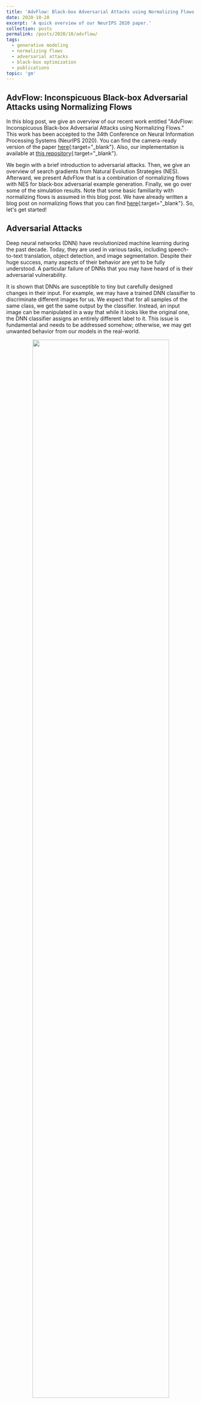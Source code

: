 ```yaml
---
title: 'AdvFlow: Black-box Adversarial Attacks using Normalizing Flows'
date: 2020-10-28
excerpt: 'A quick overview of our NeurIPS 2020 paper.'
collection: posts
permalink: /posts/2020/10/advflow/
tags:
  - generative modeling
  - normalizing flows
  - adversarial attacks
  - black-box optimization 
  - publications
topic: 'gm'
---
```


## AdvFlow: Inconspicuous Black-box Adversarial Attacks using Normalizing Flows

In this blog post, we give an overview of our recent work entitled "AdvFlow: Inconspicuous Black-box Adversarial Attacks using Normalizing Flows." This work has been accepted to the 34th Conference on Neural Information Processing Systems (NeurIPS 2020). You can find the camera-ready version of the paper [here](https://arxiv.org/abs/2007.07435){:target="_blank"}. Also, our implementation is available at [this repository](https://github.com/hmdolatabadi/AdvFlow){:target="_blank"}.

We begin with a brief introduction to adversarial attacks. Then, we give an overview of search gradients from Natural Evolution Strategies (NES). Afterward, we present AdvFlow that is a combination of normalizing flows with NES for black-box adversarial example generation. Finally, we go over some of the simulation results. Note that some basic familiarity with normalizing flows is assumed in this blog post. We have already written a blog post on normalizing flows that you can find [here](https://hmdolatabadi.github.io/posts/2020/10/lrs/){:target="_blank"}. So, let's get started!

## Adversarial Attacks

Deep neural networks (DNN) have revolutionized machine learning during the past decade. Today, they are used in various tasks, including speech-to-text translation, object detection, and image segmentation. Despite their huge success, many aspects of their behavior are yet to be fully understood. A particular failure of DNNs that you may have heard of is their adversarial vulnerability.

It is shown that DNNs are susceptible to tiny but carefully designed changes in their input. For example, we may have a trained DNN classifier to discriminate different images for us. We expect that for all samples of the same class, we get the same output by the classifier. Instead, an input image can be manipulated in a way that while it looks like the original one, the DNN classifier assigns an entirely different label to it. This issue is fundamental and needs to be addressed somehow; otherwise, we may get unwanted behavior from our models in the real-world.

<p align="center">
<img src="/images/advflow/adv_mechanism.png" width="85%">
</p>

There are numerous ways one can construct such inputs, known as adversarial examples. Here, we assume that image classifiers are the ones that we are going to attack. So, let's consider a DNN classifier $${\mathcal{C}(\cdot): \mathcal{X}^{d} \rightarrow \mathcal{P}^{k}}$$, where $$\mathcal{X}^{d}$$ is the set of input images, and $$\mathcal{P}^{k}$$ are $$k$$-dimensional probability vectors. When the true class label of an image $$\mathbf{x}$$ is $$y$$, we expect that the $$y$$-th element of the DNN output $$\mathbf{p}=\mathcal{C}(\mathbf{x})$$ would be the maximum one. This way, we can say that the classifier has assigned the correct label to the input image.

As a first step, we need a criterion to define what we exactly mean when we say "a similar image to the true one." The easiest way of writing down this criterion is to consider all images whose $$\ell_p$$ distance to the original image is less than $$\epsilon$$. In particular, let $$\mathbf{x}$$ denote the original, clean image. Then, we can define the set of similar images to $$\mathbf{x}$$ using

$$\label{eq:set}\nonumber
	\mathcal{S}(\mathbf{x}) = \left\{\mathbf{x}' \in \mathcal{X}^{d}~\big\rvert~\lVert{\mathbf{x}' - \mathbf{x}}\rVert_{p}\leq \epsilon \right\},
$$

for an appropriate choice of $$\epsilon$$.

The next step is to find an image $$\mathbf{x}'$$ in the set $$\mathcal{S}(\mathbf{x})$$ such that the classifier assigns a wrong label to it. Since we know that the set $$\mathcal{S}(\mathbf{x})$$ only contains similar images to the original one $$\mathbf{x}$$, we expect our DNN classifier to always output the same correct label. So, when it fails to do so, we can say that we have found an adversarial image. Mathematically, assume that we have a clean image $$\mathbf{x}$$ that belongs to the class $$y$$. In this case, we expect that the $$y$$-th element of the classifier output would be greater than the rest. In our notation, it translates as 

$$\label{eq:corr}\nonumber
\forall {c \neq y} ~~~~~~ {\mathcal{C}(\mathbf{x})_{y} > \mathcal{C}(\mathbf{x})_{c}}.
$$

Now, let's consider an image $$\mathbf{x}'$$ from the set $$\mathcal{S}(\mathbf{x})$$. For this image to be adversarial, we need to have $${\mathcal{C}(\mathbf{x}')_{y} \leq \max_{c \neq y} \mathcal{C}(\mathbf{x}')_{c}}$$ (why?). This means that while our image $$\mathbf{x}'$$ is similar to the true one, the classifier assigns a wrong label to it. [Carlini & Wagner](https://arxiv.org/abs/1608.04644){:target="_blank"} rewrite this objective as

$$\label{eq:CW_loss}\nonumber
	\mathcal{L}(\mathbf{x}')=\max\big\{0, \log \mathcal{C}(\mathbf{x}')_{y} - \max_{c \neq y} \log \mathcal{C}(\mathbf{x}')_{c}\big\}.	
$$

It can be shown that $${\mathcal{L}(\mathbf{x}') \geq 0}$$. The minimum occurs whenever $$\mathcal{L}(\mathbf{x}')$$ becomes zero. In this case, we are guaranteed to have $${\mathcal{C}(\mathbf{x}')_{y} \leq \max_{c \neq y} \mathcal{C}(\mathbf{x}')_{c}}$$ (why?), which is our original objective. Writing the objective this way makes it bounded below, and hence, suitable for numerical minimization.

Finally, we are ready to put all the ingredients together. Remember that we were looking to find similar images to the clean one (or $$\mathbf{x}' \in \mathcal{S}(\mathbf{x})$$) such that the classifier assigns the wrong label to it (or $${\mathcal{C}(\mathbf{x}')_{y} \leq \max_{c \neq y} \mathcal{C}(\mathbf{x}')_{c}}$$). We can write this as the following minimization problem:

$$\label{eq:adv_example}
\DeclareMathOperator*{\argmin}{arg\,min}
{\mathbf{x}}_{adv}=\argmin_{\mathbf{x}' \in \mathcal{S}(\mathbf{x})} \mathcal{L}(\mathbf{x}').
$$

If we can find a minimizer to our objective function, we say that we have successfully attacked a DNN classifier.

### Black-box vs. White-box Attacks

Now that we have seen what it means to be an adversarial example and how to construct one, let's go over their categorization. As we saw in Eq. (1), finding an adversarial example is equivalent to solving an optimization problem involving the classifier. Based on the amount of information that we assume to have while attacking a DNN classifier, we can broadly categorize current methods into two: white-box and black-box. In _white-box_ attacks, we assume that we know everything about the target classifier, from its internal architecture to its weights. This way, we can utilize our knowledge about the classifier to take its gradient and minimize Eq. (1). _Black-box_ attacks, however, assume that we do not know anything about the internal structure of the target classifier. We can only query the classifier and see the output. Also, sometimes we have a certain threshold for the number of times that we can query the classifier. Thus, we have to work harder to come up with adversarial examples in this case. In this paper, we design black-box adversarial attacks as they seem to be more realistic.

This concludes our short introduction to adversarial attacks. For a more thorough review, please do check out this amazing NeurIPS tutorial by [Madry & Kolter](https://adversarial-ml-tutorial.org/){:target="_blank"}.

## Natural Evolution Strategies (NES)

In the previous section, we saw how one can generate an adversarial image by optimizing Eq. (1). Also, we said that we are looking for a way to solve this optimization problem in the black-box setting, meaning that we can only work with the input-output pairs.

This is a well-studied problem in the field of optimization, and there are various ways of solving such problems. A famous approach is the idea of search gradients from [Natural Evolution Strategies (NES)](https://jmlr.org/papers/v15/wierstra14a.html){:target="_blank"}. Instead of optimizing $$\mathcal{L}(\mathbf{x}')$$ directly, NES defines a parametric probability distribution over the set of inputs $$\mathbf{x}'$$, and then tries to optimize the expectation of $$\mathcal{L}(\mathbf{x}')$$ over this parametric distribution. The parameters of this distribution can then be adjusted so that we get the minimum value on average. As we will see, this procedure does not require taking the gradients of the objective. This property makes NES the perfect candidate for our purposes.

In particular, assume that $${p(\mathbf{x'}\mid\boldsymbol{\psi})}$$ denotes the search distribution with parameters $${\boldsymbol{\psi}}$$. NES replaces the objective of Eq. (1) with

$$\label{eq:nes}
	J(\boldsymbol{\psi})=\mathbb{E}_{p(\mathbf{x'}\mid\boldsymbol{\psi})}\left[\mathcal{L}(\mathbf{x}')\right].
$$

In other words, instead of trying to minimize $$\mathcal{L}(\mathbf{x}')$$ directly, we fit a parametric distribution to the set of possible solutions. We do this by minimizing the expectation of our original loss. This means that we expect the distribution $$p(\mathbf{x'}\mid\boldsymbol{\psi})$$ to generate samples that on average minimize our loss $$\mathcal{L}(\mathbf{x}')$$.

Numerical minimization of $$J(\boldsymbol{\psi})$$ requires computing its gradient with respect to $$\boldsymbol{\psi}$$. To this end, we can exploit the "log-likelihood trick":

$$
\begin{aligned}\label{eq:ap:LLtrick}\nonumber
	\nabla_{\boldsymbol{\psi}}J(\boldsymbol{\psi})  &\stackrel{(1)}{=} \nabla_{\boldsymbol{\psi}}\mathbb{E}_{p(\mathbf{x'}\mid\boldsymbol{\psi})}\left[\mathcal{L}(\mathbf{x}')\right]\\\nonumber
													&\stackrel{(2)}{=}  \nabla_{\boldsymbol{\psi}} \int \mathcal{L}(\mathbf{x}') p(\mathbf{x'}\mid\boldsymbol{\psi})\mathrm{d}\mathbf{x}'\\\nonumber
													&\stackrel{(3)}{=}  \int \mathcal{L}(\mathbf{x}') \nabla_{\boldsymbol{\psi}}p(\mathbf{x'}\mid\boldsymbol{\psi})\mathrm{d}\mathbf{x}'\\\nonumber
													&\stackrel{(4)}{=}  \int \mathcal{L}(\mathbf{x}') \frac{\nabla_{\boldsymbol{\psi}}p(\mathbf{x'}\mid\boldsymbol{\psi})}{p(\mathbf{x'}\mid\boldsymbol{\psi})}p(\mathbf{x'}\mid\boldsymbol{\psi})\mathrm{d}\mathbf{x}'\\\nonumber
													&\stackrel{(5)}{=}  \int \mathcal{L}(\mathbf{x}') \nabla_{\boldsymbol{\psi}}\log\big(p(\mathbf{x'}\mid\boldsymbol{\psi})\big) p(\mathbf{x'}\mid\boldsymbol{\psi})\mathrm{d}\mathbf{x}'\\
													&\stackrel{(6)}{=}  \mathbb{E}_{p(\mathbf{x'}\mid\boldsymbol{\psi})}\left[\mathcal{L}(\mathbf{x}') \nabla_{\boldsymbol{\psi}}\log\big(p(\mathbf{x'}\mid\boldsymbol{\psi})\big)\right].
\end{aligned}
$$

Here, (1) is the definition of $$J(\boldsymbol{\psi})$$, (2) is the definition of expectation, (3) is because we can replace the integration and differentiation order, (4) is a factorization, (5) is by the definition of the $$\log(\cdot)$$ gradient, and (6) is again the definition of the expectation. As you see, the gradient of $$J(\boldsymbol{\psi})$$ with respect to $$\boldsymbol{\psi}$$ only involves querying the objective/classifier.

Now, we can minimize $$J(\boldsymbol{\psi})$$ using gradient descent. We first initialize $$\boldsymbol{\psi}$$ randomly, and then update it by computing $$\boldsymbol{\psi} \leftarrow \boldsymbol{\psi} - \alpha \nabla_{\boldsymbol{\psi}}J(\boldsymbol{\psi})$$ iteratively. Here, $$\alpha$$ is the learning rate, and $$\nabla_{\boldsymbol{\psi}}J(\boldsymbol{\psi})=\mathbb{E}_{p(\mathbf{x'}\mid\boldsymbol{\psi})}\left[\mathcal{L}(\mathbf{x}') \nabla_{\boldsymbol{\psi}}\log\big(p(\mathbf{x'}\mid\boldsymbol{\psi})\big)\right]$$.

## AdvFlow

We are finally ready to present AdvFlows. As we saw earlier, we should define an appropriate distribution $${p(\mathbf{x'}\mid\boldsymbol{\psi})}$$ over $$\mathbf{x'}$$ to use NES. To this end, we propose to exploit the power of normalizing flows in modeling probability distributions.

As we have already seen in [this blog post](https://hmdolatabadi.github.io/posts/2020/10/lrs/){:target="_blank"}, normalizing flows model the data distribution via transforming a universal base density (such as standard normal) to the data distribution. To do this, they use stacked layers of invertible neural networks (INN). Specifically, let $$\mathbf{X} \sim p(\mathbf{x})$$ denote the data distribution. We can model the data as an appropriately trained INN $$\mathbf{f}(\cdot)$$ applied to a standard normal $$\mathbf{Z} \sim p(\mathbf{z})=\mathcal{N}(\mathbf{z}\mid\mathbf{0}, I)$$ random vector. This is where the change of variables formula comes into play, helping us to write the distribution of $$\mathbf{X}=\mathbf{f}(\mathbf{Z})$$ as

$$\label{eq:change_of_variable}\nonumber
p(\mathbf{x}) = p(\mathbf{z})\left|\mathrm{det}\Big(\dfrac{\partial \mathbf{f}}{\partial \mathbf{z}}\Big)\right|^{-1}.
$$
 
Here, we are looking to model the distribution of the adversarial examples $$\mathbf{x}' \in \mathcal{S}(\mathbf{x})$$. We propose to exploit normalizing flows for this matter. To this end, we first train a flow-based model $$\mathbf{f}(\cdot)$$ on the clean data distribution. Since the adversaries look like the clean image, we speculate that their distribution is also following the clean data distribution closely. So, instead of changing the distribution entirely, we only change its base distribution from $$\mathcal{N}(\mathbf{z}\mid\mathbf{0}, I)$$ to $$\mathcal{N}(\mathbf{z}\mid\boldsymbol{\mu}, \sigma^2 I)$$. Here, $$\boldsymbol{\mu}$$ and $$\sigma$$ are the NES parameter set $$\boldsymbol{\psi}$$, and we treat the flow-based model $$\mathbf{f}(\cdot)$$ as a fixed transformation. In other words, we write:

$$\label{eq:advflow_dist}
	\mathbf{x}'=\mathrm{proj}_{\mathcal{S}}\big(\mathbf{f}(\mathbf{z})\big),\qquad\mathbf{z}\sim\mathcal{N}(\mathbf{z}\mid\boldsymbol{\mu}, \sigma^2 I)
$$

where $$\mathrm{proj}_{\mathcal{S}}(\cdot)$$ projects the adversaries to the set $$\mathcal{S}(\mathbf{x})$$. Now, we can re-write Eq. (2) for our choice of distribution as:

$$
\begin{aligned}\label{eq:advflow_cost}
	J(\boldsymbol{\psi}) &\stackrel{(1)}{=} J(\boldsymbol{\mu}, \sigma) \nonumber\\
    &\stackrel{(2)}{=} \mathbb{E}_{p(\mathbf{x'}\mid\boldsymbol{\mu}, \sigma)}\left[\mathcal{L}(\mathbf{x}')\right] \nonumber\\ &\stackrel{(3)}{=} \mathbb{E}_{\mathcal{N}(\mathbf{z}\mid\boldsymbol{\mu}, \sigma^2 I)}\left[\mathcal{L}\bigg(\mathrm{proj}_{\mathcal{S}}\big(\mathbf{f}(\mathbf{z})\big)\bigg)\right].
\end{aligned}
$$

In this derivation, (1) is because we defined $$\boldsymbol{\psi}=\{\boldsymbol{\mu}, \sigma\}$$, (2) is the definition of our surrogate objective, and (3) is due to the rule of [the lazy statistician](https://en.wikipedia.org/wiki/Law_of_the_unconscious_statistician){:target="_blank"}. Next, we should compute the gradient of $$J(\boldsymbol{\mu}, \sigma)$$ with respect to $$\boldsymbol{\psi}=\{\boldsymbol{\mu}, \sigma\}$$. To decrease the computational burden, we set $$\sigma$$ by hyper-parameter tuning, and only optimize $$\boldsymbol{\mu}$$. The gradient $$\nabla_{\boldsymbol{\mu}}J(\boldsymbol{\mu}, \sigma)$$ can be computed using Eq. (3) as 

$$\label{eq:jac_advflow}
	\nabla_{\boldsymbol{\mu}}J(\boldsymbol{\mu}, \sigma) = \mathbb{E}_{\mathcal{N}(\mathbf{z}\mid\boldsymbol{\mu}, \sigma^2 I)}\left[\mathcal{L}\bigg(\mathrm{proj}_{\mathcal{S}}\big(\mathbf{f}(\mathbf{z})\big)\bigg)	\nabla_{\boldsymbol{\mu}}\log \mathcal{N}(\mathbf{z}\mid\boldsymbol{\mu}, \sigma^2 I)\right].
$$

A nice property of this equation is that $$\nabla_{\boldsymbol{\mu}}\log \mathcal{N}(\mathbf{z}\mid\boldsymbol{\mu}, \sigma^2 I)$$ can be computed in closed-form. Hence, in each iteration of AdvFlow, we first generate some samples $$\mathbf{z}_i$$ from the distribution $$\mathcal{N}(\mathbf{z}\mid\boldsymbol{\mu}, \sigma^2 I)$$. We then evaluate $$\mathcal{L}\bigg(\mathrm{proj}_{\mathcal{S}}\big(\mathbf{f}(\mathbf{z}_i)\big)\bigg)$$ and $$\nabla_{\boldsymbol{\mu}}\log \mathcal{N}(\mathbf{z}_i\mid\boldsymbol{\mu}, \sigma^2 I)$$ for these samples. Then, $$\nabla_{\boldsymbol{\mu}}J(\boldsymbol{\mu}, \sigma)$$ is approximated by forming the average of $$\mathcal{L}\bigg(\mathrm{proj}_{\mathcal{S}}\big(\mathbf{f}(\mathbf{z}_i)\big)\bigg)	\nabla_{\boldsymbol{\mu}}\log \mathcal{N}(\mathbf{z}_i\mid\boldsymbol{\mu}, \sigma^2 I)$$ over $$i$$, and we can finally use this approximation to update $${\boldsymbol{\mu}}$$ by

$$\label{eq:advflow_update}
\boldsymbol{\mu} \leftarrow \boldsymbol{\mu} - \alpha \nabla_{\boldsymbol{\mu}}J(\boldsymbol{\mu}, \sigma).
$$

To help the algorithm converge faster, we first map the clean image $$\mathbf{x}$$ to its base distribution representation by $$\mathbf{z}=\mathbf{f}^{-1}(\mathbf{x})$$. We then add a small additive vector $${\boldsymbol{\delta}_z}=\boldsymbol{\mu} + \sigma \boldsymbol{\epsilon}$$ (where $$\boldsymbol{\epsilon}\sim\mathcal{N}(\boldsymbol{\epsilon}\mid\mathbf{0}, I)$$) to $$\mathbf{z}$$ to be our adversarial example representation in the base distribution space. This step makes total sense: as we expect our adversarial image to be close to the clean image, their latent representations are also going to be close. This conclusion is due to the differentiability and also invertibility of the normalizing flows.

This concludes AdvFlows for black-box adversarial example generation. You can see a step-by-step procedure in the GIF below.

<p align="center">
<img src="/images/advflow/AdvFlow.gif" width="95%">
</p>

### AdvFlow Interpretations

There are two beautiful interpretations of AdvFlows. First, we can think of AdvFlows as a search over the base distribution of flow-based models. We map the clean image to the latent space and then try to search in the neighborhood of our image in the base distribution space for an adversarial image. Since we have pre-trained the flow-based model, the adversarial examples are going to be like the clean data, with the perturbations taking the structure of the data.

Secondly, and more importantly, we can interpret AdvFlows from a distributional perspective. We first initialize the distribution of adversarial images with that of the clean data. The only difference is that we transform the base distribution by an affine mapping. This tiny change would help us change the clean data distribution into one that generates adversarial examples!

### AdvFlow for High-resolution Images

Although flow-based models have seen a lot of advances in recent months, their application to high-resolution image data is still computationally expensive. To deal with this issue, we propose a small adjustment to our original AdvFlow framework so that we can use them for high-resolution data. To this end, we lower the resolution of the clean image and try to come up with an adversarial image in the low-dimensional space using AdvFlow. Then, we compute the difference between the clean and adversarial images in the low-dimensional space and map the difference to high-dimensions using a bilinear up-sampler. This difference is then added to the clean, high-resolution image to give our adversarial image. The diagram of this approach is shown below.

<p align="center">
<img src="/images/advflow/AdvFlow_HighRes.png" width="85%">
</p>

## Simulation Results

In this section, we present the most important simulation results. You can find the details as well as more simulation results in our paper.

### Fooling Adversarial Example Detectors

One approach to defend DNN classifiers against adversarial attacks is through adversarial example detectors. This way, a detector is trained and put before the classifier. Whenever an input is sent to the classifier, first it has to pass the detector to determine whether it is adversarial or not.

There are various adversarial example detectors. A common assumption among such methods is that the adversarial examples come from a different distribution than the clean data. From this perspective, they suit our purpose of assessing whether AdvFlows generate adversarial examples that follow the clean data distribution or not.

We compare AdvFlows with a similar distributional black-box attack method called [$$\mathcal{N}$$Attack](https://arxiv.org/abs/1905.00441){:target="_blank"}. We pre-train the flow-based part of our model using clean training data. As an ablation study, we also take a randomly initialized AdvFlow into account to see the effect of the pre-training.

Table 1 shows the detection rate (in AUROC) and the accuracy of three adversarial example detectors for the black-box adversarial examples generated by AdvFlow and $$\mathcal{N}$$Attack. As seen, the detection of trained AdvFlow attacks is more difficult than $$\mathcal{N}$$Attack. This supports our statement earlier that AdvFlows result in adversarial examples that are closer to the clean data distribution. Also, you see that before training the flow-based model, AdvFlows generate adversarial examples that are easily detectable. This indicates the importance of pre-training the flow-based models on clean data.

<p align="center">
    <em>Table: Area under the receiver operating characteristic curve (AUROC) and accuracy of detecting adversarial examples generated by <a href="https://github.com/Cold-Winter/Nattack">NATTACK</a> and AdvFlow (un. for un-trained and tr. for pre-trained NF) using <a href="https://github.com/xingjunm/lid_adversarial_subspace_detection">LID</a>, <a href="https://github.com/pokaxpoka/deep_Mahalanobis_detector">Mahalanobis</a>, and <a href="https://github.com/EvZissel/Residual-Flow">Res-Flow</a> adversarial attack detectors.</em>
</p>
<table style="width:800px">
<tbody>
<tr class="odd">
<th style="text-align:left" rowspan="2">Data</th>
<th style="text-align:center">Metric</th>
<th style="text-align:center" colspan="3">AUROC(%)</th>
<th style="text-align:center" colspan="3">Detection Acc.(%)</th>
</tr>
<tr class="even">
<th style="text-align:center">Method</th>
<th style="text-align:center">𝒩<span class="smallcaps">Attack</span></th>
<th style="text-align:center">AdvFlow (un.)</th>
<th style="text-align:center">AdvFlow (tr.)</th>
<th style="text-align:center">𝒩<span class="smallcaps">Attack</span></th>
<th style="text-align:center">AdvFlow (un.)</th>
<th style="text-align:center">AdvFlow (tr.)</th>
</tr>
<tr class="odd">
<th style="text-align:left" rowspan="3">CIFAR-10</th>
<td style="text-align:center">LID</td>
<td style="text-align:center">78.69</td>
<td style="text-align:center">84.39</td>
<td style="text-align:center"><strong>57.59</strong></td>
<td style="text-align:center">72.12</td>
<td style="text-align:center">77.11</td>
<td style="text-align:center"><strong>55.74</strong></td>
</tr>
<tr class="even">
<td style="text-align:center">Mahalanobis</td>
<td style="text-align:center">97.95</td>
<td style="text-align:center">99.50</td>
<td style="text-align:center"><strong>66.85</strong></td>
<td style="text-align:center">95.59</td>
<td style="text-align:center">97.46</td>
<td style="text-align:center"><strong>62.21</strong></td>
</tr>
<tr class="odd">
<td style="text-align:center">Res-Flow</td>
<td style="text-align:center">97.90</td>
<td style="text-align:center">99.40</td>
<td style="text-align:center"><strong>67.03</strong></td>
<td style="text-align:center">94.55</td>
<td style="text-align:center">97.21</td>
<td style="text-align:center"><strong>62.60</strong></td>
</tr>
<tr class="even">
<th style="text-align:left" rowspan="3">SVHN</th>
<td style="text-align:center">LID</td>
<td style="text-align:center"><strong>57.70</strong></td>
<td style="text-align:center">58.92</td>
<td style="text-align:center">61.11</td>
<td style="text-align:center"><strong>55.60</strong></td>
<td style="text-align:center">56.43</td>
<td style="text-align:center">58.21</td>
</tr>
<tr class="odd">
<td style="text-align:center">Mahalanobis</td>
<td style="text-align:center">73.17</td>
<td style="text-align:center">74.67</td>
<td style="text-align:center"><strong>64.72</strong></td>
<td style="text-align:center">68.20</td>
<td style="text-align:center">69.46</td>
<td style="text-align:center"><strong>60.88</strong></td>
</tr>
<tr class="even">
<td style="text-align:center">Res-Flow</td>
<td style="text-align:center">69.70</td>
<td style="text-align:center">74.86</td>
<td style="text-align:center"><strong>64.68</strong></td>
<td style="text-align:center">64.53</td>
<td style="text-align:center">68.41</td>
<td style="text-align:center"><strong>61.13</strong></td>
</tr>
</tbody>
</table>

### Fooling Vanilla and Defended Classifiers

As our final simulation result, we see the performance of AdvFlows in contrast to [Bandits \& Priors](https://github.com/MadryLab/blackbox-bandits){:target="_blank"}, [$$\mathcal{N}$$Attack](https://github.com/gaussian-attack/Nattack){:target="_blank"}, and [SimBA](https://github.com/cg563/simple-blackbox-attack){:target="_blank"}. For the defended classifiers, we use [fast adversarial training](https://github.com/locuslab/fast_adversarial){:target="_blank"}. The architecture of our models is the famous [ResNet-50](https://github.com/KaimingHe/deep-residual-networks){:target="_blank"}. We set the maximum number of queries to 10,000 and try to attack both vanilla and adversarially trained classifiers.

Table 2 shows our simulation results for CIFAR-10, SVHN, and ImageNet datasets. For CIFAR-10 and SVHN we apply AdvFlows directly, while for ImageNet we use the alternative version of AdvFlows. As can be seen, our method improves upon the performance of the baselines in the defended scenarios.

<p align="center">
    <em>Table: Attack success rate and the average number of queries to generate an adversarial example for CIFAR-10, SVHN, and ImageNet.
		For a fair comparison, we first find the samples where all the attack methods are successful, and then compute the average of queries for these samples.
	    All attacks are with respect to <span class="math inline">\(\ell_{\infty}\)</span> norm with <span class="math inline">\(\epsilon=8/255\)</span>.</em>
</p>

<table style="width:800px">
<tbody>
<tr class="odd">
<th style="text-align:left" rowspan="2">Data</th>
<td style="text-align:center"></td>
<th style="text-align:center">Attack</th>
<th style="text-align:center" colspan="2">Bandits / <span class="math inline">\(\mathcal{N}\)</span><span class="smallcaps">Attack</span> / SimBA / AdvFlow (ours)</th>
</tr>
<tr class="even">
<th style="text-align:center">Architecture</th>
<th style="text-align:center">Clean Acc(%)</th>
<th style="text-align:center">Success Rate(%)</th>
<th style="text-align:center">Average of Queries</th>
<tr class="even">
<th style="text-align:left" rowspan="2">CIFAR-10</th>
<td style="text-align:center">Van. ResNet</td>
<td style="text-align:center">91.75</td>
<td style="text-align:center">96.75 / 99.85 / <strong>99.96</strong> / 99.37</td>
<td style="text-align:center">795.28 / <strong>252.13</strong> / 286.05 / 1051.18</td>
</tr>
<tr class="odd">
<td style="text-align:center">Def. ResNet</td>
<td style="text-align:center">79.09</td>
<td style="text-align:center">45.20 / 45.19 / 43.57 / <strong>49.08</strong></td>
<td style="text-align:center">891.54 / 901.44 / 374.58 / <strong>359.21</strong></td>
</tr>
<tr class="even">
<th style="text-align:left" rowspan="2">SVHN</th>
<td style="text-align:center">Van. ResNet</td>
<td style="text-align:center">96.23</td>
<td style="text-align:center">92.63 / <strong>96.73</strong> / 93.14 / 83.67</td>
<td style="text-align:center">1338.30 / 487.32 / <strong>250.02</strong> / 1749.48</td>
</tr>
<tr class="odd">
<td style="text-align:center">Def. ResNet</td>
<td style="text-align:center">92.67</td>
<td style="text-align:center">43.26 / 36.99 / 38.98 / <strong>45.11</strong></td>
<td style="text-align:center">739.40 / 1255.24 / <strong>286.71</strong> / 436.83</td>
</tr>
<tr class="even">
<th style="text-align:left" rowspan="2">ImageNet</th>
<td style="text-align:center">Van. ResNet</td>
<td style="text-align:center">95.00</td>
<td style="text-align:center">95.79 / <strong>99.47</strong> / 98.42 / 95.58</td>
<td style="text-align:center">948.90 / <strong>604.31</strong> / 701.92 / 1501.13</td>
</tr>
<tr class="odd">
<td style="text-align:center">Def. ResNet</td>
<td style="text-align:center">71.50</td>
<td style="text-align:center">50.77 / 33.99 / 47.55 / <strong>57.20</strong></td>
<td style="text-align:center">914.58 / 2170.82 / 969.91 / <strong>381.97</strong></td>
</tr>
</tbody>
</table>

## Conclusion

In this short blog post, we covered the general idea of designing black-box adversarial attacks using normalizing flows, resulting in an algorithm we called AdvFlow. The most interesting property of AdvFlows is that they provide a close connection between clean and adversarial data distributions. We saw the effectiveness of the proposed approach in fooling adversarial example detectors that assume adversaries come from a different density than the intact data. For more details, please read the [camera ready version of our paper](https://arxiv.org/abs/2007.07435){:target="_blank"}. Also, you can find the PyTorch implementation of AdvFlows at [this repository](https://github.com/hmdolatabadi/AdvFlow){:target="_blank"}. Should you have any questions, I would be happy to have a chat with you. Take care!
